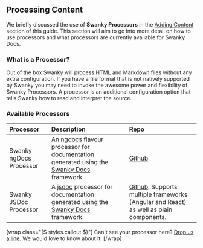 ## Processing Content

We briefly discussed the use of __Swanky Processors__ in the [Adding Content](/getting-started/adding-content.html) section of this guide. 
This section will aim to go into more detail on how to use processors and what processors are currently available for Swanky Docs.

### What is a Processor?
Out of the box Swanky will process HTML and Markdown files without any extra configuration. If you have a file format 
that is not natively supported by Swanky you may need to invoke the awesome power and flexibility of Swanky Processors. 
A processor is an additional configuration option that tells Swanky how to read and interpret the source.

### Available Processors

Processor               | Description                                                                                                                                                                                              | Repo
:---------------------- | :------------------------------------------------------------------------------------------------------------------------------------------------------------------------------------------------------- | :------
Swanky ngDocs Processor | An [ngdocs](https://github.com/angular/angular.js/wiki/Writing-AngularJS-Documentation) flavour processor for documentation generated using the [Swanky Docs](https://github.com/swanky-docs) framework. | [Github](https://github.com/swanky-docs/swanky-processor-ngdocs)
Swanky JSDoc Processor | A [jsdoc](http://usejsdoc.org/index.html) processor for documentation generated using the [Swanky Docs](https://github.com/swanky-docs) framework. | [Github](https://github.com/swanky-docs/swanky-processor-jsodc). Supports multiple frameworks (Angular and React) as well as plain components.

[wrap class="{$ styles.callout $}"]
Can't see your processor here? [Drop us a line](https://github.com/swanky-docs/swanky/issues). We would love to know about it.
[/wrap]
